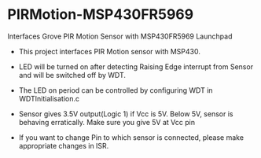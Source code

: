 # PIRMotion-MSP430FR5969
Interfaces Grove PIR Motion Sensor with MSP430FR5969 Launchpad

* This project interfaces PIR Motion sensor with MSP430.

* LED will be turned on after detecting Raising Edge interrupt from Sensor and will be switched off by WDT.

* The LED on period can be controlled by configuring WDT in WDTInitialisation.c

* Sensor gives 3.5V output(Logic 1) if Vcc is 5V. Below 5V, sensor is behaving erratically. Make sure you give 5V at Vcc pin

* If you want to change Pin to which sensor is connected, please make appropriate changes in ISR.
